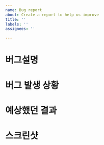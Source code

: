 ```yaml
---
name: Bug report
about: Create a report to help us improve
title: ''
labels: ''
assignees: ''

---
```


# 버그설명
# 버그 발생 상황
# 예상했던 결과
# 스크린샷
